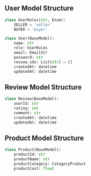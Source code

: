 
## User Model Structure

```python
class UserRoles(str, Enum):
    SELLER = 'seller'
    BUYER = 'buyer'

class User(BaseModel):
    name: str
    role: UserRoles
    email: EmailStr
    password: str
    review_ids: List[str] = []
    createdAt: datetime
    updatedAt: datetime
```

## Review Model Structure

```python
class Review(BaseModel):
    userId: str
    rating: int
    comment: str
    createdAt: datetime
    updatedAt: datetime
```

## Product Model Structure

```python
class Product(BaseModel):
    productId: str
    productName: str
    productCategory: CategoryProduct
    productCost: float
```
